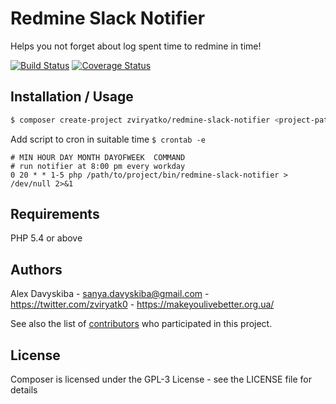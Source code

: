 Redmine Slack Notifier
========================================

Helps you not forget about log spent time to redmine in time!

[![Build Status](https://travis-ci.org/zviryatko/redmine-slack-notifier.svg?branch=master)](https://travis-ci.org/zviryatko/redmine-slack-notifier)
[![Coverage Status](https://coveralls.io/repos/github/zviryatko/redmine-slack-notifier/badge.svg?branch=master)](https://coveralls.io/github/zviryatko/redmine-slack-notifier?branch=master)

Installation / Usage
--------------------

```bash
$ composer create-project zviryatko/redmine-slack-notifier <project-path> --stability dev
```

Add script to cron in suitable time ```$ crontab -e```

	# MIN HOUR DAY MONTH DAYOFWEEK	COMMAND
	# run notifier at 8:00 pm every workday
	0 20 * * 1-5 php /path/to/project/bin/redmine-slack-notifier > /dev/null 2>&1


Requirements
------------

PHP 5.4 or above

Authors
-------

Alex Davyskiba - <sanya.davyskiba@gmail.com> - <https://twitter.com/zviryatk0> - <https://makeyoulivebetter.org.ua/><br />

See also the list of [contributors](https://github.com/zviryatko/redmine-slack-notifier/contributors) who participated in this project.

License
-------

Composer is licensed under the GPL-3 License - see the LICENSE file for details
